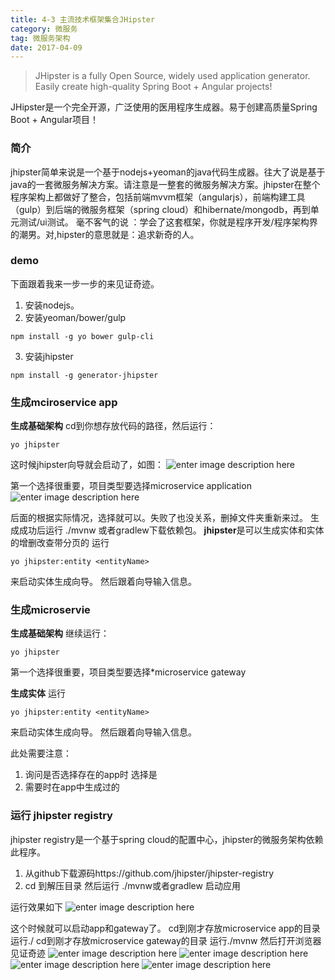 ```yaml
---
title: 4-3 主流技术框架集合JHipster
category: 微服务
tag: 微服务架构
date: 2017-04-09
---
```


> JHipster is a fully Open Source, widely used application generator. Easily create high-quality Spring Boot + Angular projects!

JHipster是一个完全开源，广泛使用的医用程序生成器。易于创建高质量Spring Boot + Angular项目！

<!--more-->
### 简介 ###

jhipster简单来说是一个基于nodejs+yeoman的java代码生成器。往大了说是基于java的一套微服务解决方案。请注意是一整套的微服务解决方案。jhipster在整个程序架构上都做好了整合，包括前端mvvm框架（angularjs），前端构建工具（gulp）到后端的微服务框架（spring cloud）和hibernate/mongodb，再到单元测试/ui测试。
毫不客气的说 ：学会了这套框架，你就是程序开发/程序架构界的潮男。对,hipster的意思就是：追求新奇的人。

### demo ###

下面跟着我来一步一步的来见证奇迹。
1. 安装nodejs。
2. 安装yeoman/bower/gulp 
```
npm install -g yo bower gulp-cli
```
3. 安装jhipster 
```
npm install -g generator-jhipster
```
### 生成mciroservice app ###
**生成基础架构**
cd到你想存放代码的路径，然后运行：
```
yo jhipster
```
这时候jhipster向导就会启动了，如图：
![enter image description here](http://i4.buimg.com/589792/83b1ef4864fe80f0.png)

第一个选择很重要，项目类型要选择microservice application
![enter image description here](http://i4.buimg.com/589792/243dee86cd03a09c.png)

后面的根据实际情况，选择就可以。失败了也没关系，删掉文件夹重新来过。
生成成功后运行 ./mvnw 或者gradlew下载依赖包。
**jhipster**是可以生成实体和实体的增删改查带分页的
运行
```
yo jhipster:entity <entityName>
```
来启动实体生成向导。
然后跟着向导输入信息。

### 生成microservie ###

**生成基础架构**
继续运行：
```
yo jhipster
```
第一个选择很重要，项目类型要选择*microservice gateway

**生成实体**
运行
```
yo jhipster:entity <entityName>
```
来启动实体生成向导。
然后跟着向导输入信息。

此处需要注意：
1. 询问是否选择存在的app时 选择是
2. <entityName>需要时在app中生成过的

### 运行 jhipster registry ###
jhipster registry是一个基于spring cloud的配置中心，jhipster的微服务架构依赖此程序。
1. 从github下载源码https://github.com/jhipster/jhipster-registry
2. cd 到解压目录 然后运行 ./mvnw或者gradlew 启动应用

运行效果如下
![enter image description here](http://i4.buimg.com/589792/81a5a3e31c2a8de3.png)

这个时候就可以启动app和gateway了。
cd到刚才存放microservice app的目录 运行./
cd到刚才存放microservice gateway的目录 运行./mvnw
然后打开浏览器见证奇迹
![enter image description here](http://i4.buimg.com/589792/0d261e364d86d134.png)
![enter image description here](http://i4.buimg.com/589792/e46890436e9755a3.png)
![enter image description here](http://i4.buimg.com/589792/737ab016b37e90a4.png)
![enter image description here](http://i4.buimg.com/589792/97e11cdaf73534d0.png)
